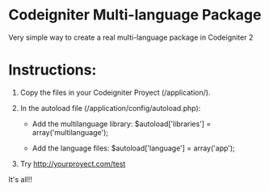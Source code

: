 Codeigniter Multi-language Package
==================================

Very simple way to create a real multi-language package in Codeigniter 2

Instructions:
=============

1. Copy the files in your Codeigniter Proyect (/application/).
2. In the autoload file (/application/config/autoload.php):
	- Add the multilanguage library:
		$autoload['libraries'] = array('multilanguage');

	- Add the language files:
		$autoload['language'] = array('app');

3. Try http://yourproyect.com/test 


It's all!!